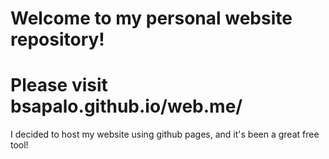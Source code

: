 # Welcome to my personal website repository!
# Please visit bsapalo.github.io/web.me/
I decided to host my website using github pages, and it's been a great free tool!
